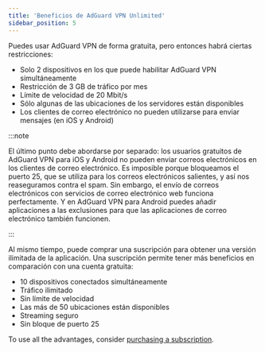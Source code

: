 ```yaml
---
title: 'Beneficios de AdGuard VPN Unlimited'
sidebar_position: 5
---
```


Puedes usar AdGuard VPN de forma gratuita, pero entonces habrá ciertas restricciones:

- Solo 2 dispositivos en los que puede habilitar AdGuard VPN simultáneamente
- Restricción de 3 GB de tráfico por mes
- Límite de velocidad de 20 Mbit/s
- Sólo algunas de las ubicaciones de los servidores están disponibles
- Los clientes de correo electrónico no pueden utilizarse para enviar mensajes (en iOS y Android)

:::note

El último punto debe abordarse por separado: los usuarios gratuitos de AdGuard VPN para iOS y Android no pueden enviar correos electrónicos en los clientes de correo electrónico. Es imposible porque bloqueamos el puerto 25, que se utiliza para los correos electrónicos salientes, y así nos reaseguramos contra el spam. Sin embargo, el envío de correos electrónicos con servicios de correo electrónico web funciona perfectamente. Y en AdGuard VPN para Android puedes añadir aplicaciones a las exclusiones para que las aplicaciones de correo electrónico también funcionen.

:::

Al mismo tiempo, puede comprar una suscripción para obtener una versión ilimitada de la aplicación. Una suscripción permite tener más beneficios en comparación con una cuenta gratuita:

- 10 dispositivos conectados simultáneamente
- Tráfico ilimitado
- Sin límite de velocidad
- Las más de 50 ubicaciones están disponibles
- Streaming seguro
- Sin bloque de puerto 25

To use all the advantages, consider [purchasing a subscription](/general/subscription).
